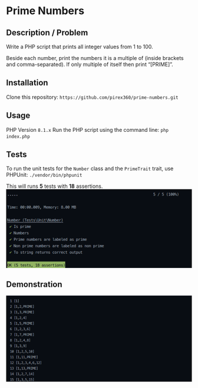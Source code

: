 # Prime Numbers

## Description / Problem

Write a PHP script that prints all integer values from 1 to 100.

Beside each number, print the numbers it is a multiple of (inside brackets and comma-separated). If only multiple of itself then print “[PRIME]”.

## Installation

Clone this repository: `https://github.com/pirex360/prime-numbers.git`

## Usage

PHP Version `8.1.x`
Run the PHP script using the command line: `php index.php`

## Tests

To run the unit tests for the `Number` class and the `PrimeTrait` trait, use PHPUnit: `./vendor/bin/phpunit`

This will runs **5** tests with **18** assertions.
![Prime Demonstration](/img/tests.png)

## Demonstration
![Prime Demonstration](/img/prime.gif)
